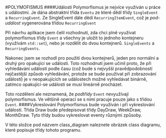 #POLYMOFISMUS
####Události
Polymorfismus je nejvíce využíván u práce s událostmi. Je dána abstraktní třída `Eventu` ze které dědí třídy `SingleEvent` a `RecurringEvent`. Ze SingleEvent dále dědí `RecurringItemEvent`, což je _pod-událost_ vygenerována třídou `RecurringEvent`

Při návrhu aplikace jsem čelil rozhodnutí, zda chci  plně využívat polymorfismus třídy `Event` a všechny je uložit to jednoho kontejneru (využívám `std::set`), nebo je rozdělit do dvou kontejnerů. `SingleEvents` a `RecurringEvents`.

Nakonec jsem se rozhodl pro použití dvou kontejnerů, jeden pro normální a druhý pro opakující se události. Toto rozhodnutí jsem učinil proto, že při vyhledávání událostí podle času (což bude s nejvyšší pravědpodobností nejčastější způsob vyhledávání, protože se bude používat při zobrazování událostí) je v neopakujících se událostech možné vyhledávat binárně, zatímco opakující-se události se musí lineárně procházet.

Toto rozdělení ale neznamená, že _podtřídy_ `Event` nevyužívají polymorfismus. Ve většině operací se s nimi pracuje pouze jako s třídou `Event`.
####Vykreslování
Polymorfismus bude využíván i při vykreslování událostí. Třída Draw bude předepisovat třídy DayDraw, WeekDraw, MonthDraw. Tyto třídy budou vykreslovat eventy různými způsoby.

V této složce pod názvem class_diagram naleznete obrázek class diagramu, které popisuje třídy tohoto programu.

